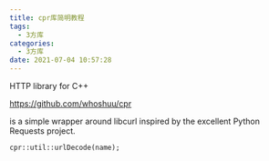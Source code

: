 ```yaml
---
title: cpr库简明教程
tags:
  - 3方库
categories:
  - 3方库
date: 2021-07-04 10:57:28
---
```


HTTP library for C++

https://github.com/whoshuu/cpr

is a simple wrapper around libcurl inspired by the excellent Python Requests project.

```
cpr::util::urlDecode(name);
```
